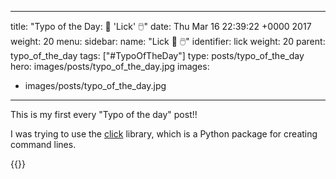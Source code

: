 
---
title: "Typo of the Day: 👅 'Lick' 🖱️"
date: Thu Mar 16 22:39:22 +0000 2017
weight: 20
menu:
  sidebar:
    name: "Lick 👅 🖱️"
    identifier: lick
    weight: 20
    parent: typo_of_the_day
tags: ["#TypoOfTheDay"]
type: posts/typo_of_the_day
hero: images/posts/typo_of_the_day.jpg
images:
- images/posts/typo_of_the_day.jpg
---

This is my first every "Typo of the day" post!!

I was trying to use the [click](https://click.palletsprojects.com/) library, 
which is a Python package for creating command lines.

{{<tweet user="mariatta" id="842505601116647425">}}

